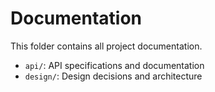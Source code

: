 # Documentation

This folder contains all project documentation.

- `api/`: API specifications and documentation
- `design/`: Design decisions and architecture

